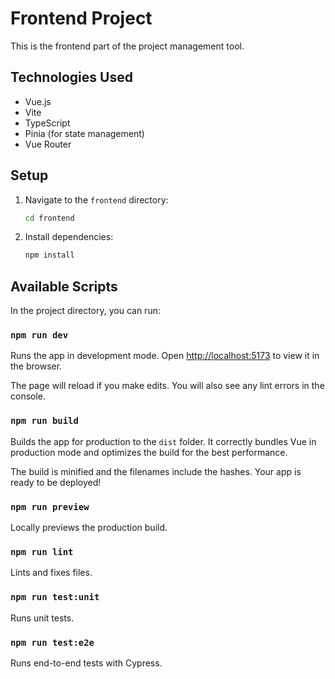 # Frontend Project

This is the frontend part of the project management tool.

## Technologies Used

- Vue.js
- Vite
- TypeScript
- Pinia (for state management)
- Vue Router

## Setup

1.  Navigate to the `frontend` directory:
    ```bash
    cd frontend
    ```
2.  Install dependencies:
    ```bash
    npm install
    ```

## Available Scripts

In the project directory, you can run:

### `npm run dev`

Runs the app in development mode.
Open [http://localhost:5173](http://localhost:5173) to view it in the browser.

The page will reload if you make edits.
You will also see any lint errors in the console.

### `npm run build`

Builds the app for production to the `dist` folder.
It correctly bundles Vue in production mode and optimizes the build for the best performance.

The build is minified and the filenames include the hashes.
Your app is ready to be deployed!

### `npm run preview`

Locally previews the production build.

### `npm run lint`

Lints and fixes files.

### `npm run test:unit`

Runs unit tests.

### `npm run test:e2e`

Runs end-to-end tests with Cypress.